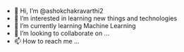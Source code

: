- 👋 Hi, I’m @ashokchakravarthi2
- 👀 I’m interested in learning new things and technologies
- 🌱 I’m currently learning Machine Learning
- 💞️ I’m looking to collaborate on ...
- 📫 How to reach me ...

<!---
ashokchakravarthi2/ashokchakravarthi2 is a ✨ special ✨ repository because its `README.md` (this file) appears on your GitHub profile.
You can click the Preview link to take a look at your changes.
--->

